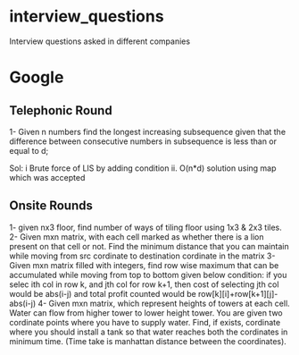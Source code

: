# interview_questions
Interview questions asked in different companies

# Google 

## Telephonic Round
1- Given n numbers find the longest increasing subsequence given that the difference between consecutive numbers in subsequence is less than or equal to d;

Sol:  i Brute force of LIS by adding condition
ii. O(n\*d) solution using map which was accepted

## Onsite Rounds

1- given nx3 floor, find number of ways of tiling floor using 1x3 & 2x3 tiles.
2- Given mxn matrix, with each cell marked as whether there is a lion present on that cell or not. Find the minimum distance that you can maintain while moving from src cordinate to destination cordinate in the matrix
3- Given mxn matrix filled with integers, find row wise maximum that can be accumulated while moving from top to bottom given below condition:
  if you selec ith col in row k, and jth col for row k+1, then cost of selecting jth col would be abs(i-j) and total profit counted would be row[k][i]+row[k+1][j]-abs(i-j)
  4- Given mxn matrix, which represent heights of towers at each cell. Water can flow from higher tower to lower height tower. You are given two cordinate points where you have to supply water. Find, if exists, cordinate where you should install a tank so that water reaches both the cordinates in minimum time. (Time take is manhattan distance between the coordinates).
